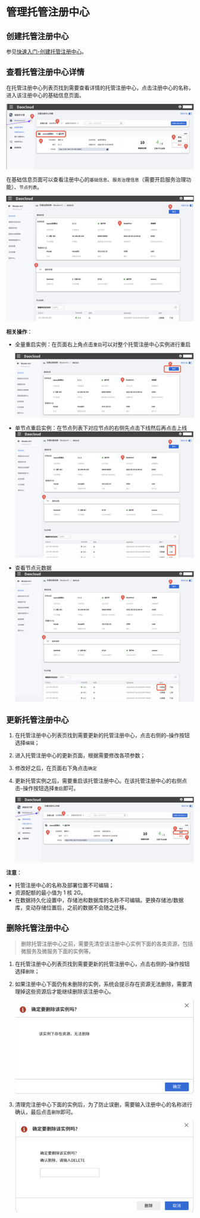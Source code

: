 # 管理托管注册中心

## 创建托管注册中心

参见[快速入门-创建托管注册中心](../../quick-start/create-registry.md)。

## 查看托管注册中心详情

在托管注册中心列表页找到需要查看详情的托管注册中心，点击注册中心的名称，进入该注册中心的基础信息页面。

![点击注册中心名称查看基础信息](../host/imgs/check-info-click-name.png)

在基础信息页面可以查看注册中心的`基础信息`、`服务治理信息`（需要开启服务治理功能）、`节点列表`。

![查看基础信息](../host/imgs/check-info.png)

**相关操作**：

- 全量重启实例：在页面右上角点击`重启`可以对整个托管注册中心实例进行重启
  
    ![全量重启](../host/imgs/full-restart.png)

- 单节点重启实例：在节点列表下对应节点的右侧先点击下线然后再点击上线
    ![单节点重启](../host/imgs/single-node-restart.png)

- 查看节点元数据
    ![节点元数据](../host/imgs/node-metadata.png)

## 更新托管注册中心

1. 在托管注册中心列表页找到需要更新的托管注册中心，点击右侧的`⋯`操作按钮选择`编辑`；
2. 进入托管注册中心的更新页面，根据需要修改各项参数；
3. 修改好之后，在页面右下角点击`确定`
4. 更新托管实例之后，需要重启该托管注册中心。在该托管注册中心的右侧点击`⋯`操作按钮选择`重启`即可。

    ![更新注册中心](../host/imgs/update-registry.png)

**注意**：

- 托管注册中心的名称及部署位置不可编辑；
- 资源配额的最小值为 1 核 2G。
- 在数据持久化设置中，存储池和数据库的名称不可编辑。更换存储池/数据库，变动存储位置后，之前的数据不会随之迁移。

## 删除托管注册中心

> 删除托管注册中心之前，需要先清空该注册中心实例下面的各类资源，包括微服务及微服务下面的实例等。

1. 在托管注册中心列表页找到需要更新的托管注册中心，点击右侧的`⋯`操作按钮选择`删除`；

2. 如果注册中心下面仍有未删除的实例，系统会提示存在资源无法删除，需要清理掉这些资源后才能继续删除该注册中心。

    ![存在资源无法删除](../host/imgs/delete-resource.png)

3. 清理完注册中心下面的实例后，为了防止误删，需要输入注册中心的名称进行确认，最后点击`删除`即可。

    ![删除注册中心](../host/imgs/delete-confirm.png)
